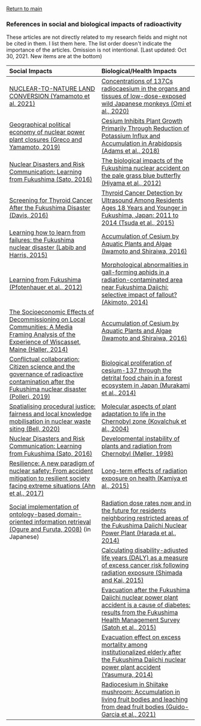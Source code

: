 <a href="https://misayasu.github.io/">Return to main</a><br/>

### References in social and biological impacts of radioactivity

These articles are not directly related to my research fields and might not be cited in them. I list them here. The list order doesn't indicate the importance of the articles. Omission is not intentional. [Last updated: Oct 30, 2021. New items are at the bottom)<br/>

| Social Impacts                            | Biological/Health Impacts                             |
| :---------------------------------------- | :--------------------------------------------- |
| <a href="https://www.tandfonline.com/doi/pdf/10.1080/00167428.2020.1799212?casa_token=TPgx5bkV46QAAAAA%3Ac3shZrq0ZrW4ZIw8km7HPOluGSO_pqBs4qhq-Ai7wTBnq38806Q3jhw_sY4E9zLFakMkLCutedEjo78&/" target="_blank">NUCLEAR-TO-NATURE LAND CONVERSION (Yamamoto et al. 2021)</a> | <a href="https://bmcresnotes.biomedcentral.com/track/pdf/10.1186/s13104-020-04972-z.pdf" target="_blank">Concentrations of 137Cs radiocaesium in the organs and tissues of low-dose-exposed wild Japanese monkeys (Omi et al., 2020)</a> | 
| <a href="https://www.sciencedirect.com/science/article/pii/S0016718519302593?casa_token=CvV8-fTrR08AAAAA:yjMNHeEpaO1iwfNicscB7-MhJykexoccpf4yzemPNS-81-g_rVZ00shCVpv_KZEO-Ci5dEp2g3Gz/" target="_blank">Geographical political economy of nuclear power plant closures (Greco and Yamamoto, 2019)</a> | <a href="https://academic.oup.com/pcp/article/60/1/63/5096781/" target="_blank">Cesium Inhibits Plant Growth Primarily Through Reduction of Potassium Influx and Accumulation in Arabidopsis (Adams et al., 2018)</a> |
| <a href="http://collections.unu.edu/eserv/UNU:5514/UNUIAS_PB5.pdf/" target="_blank"> Nuclear Disasters and Risk Communication: Learning from Fukushima (Sato, 2016)</a> | <a href="https://www.nature.com/articles/srep00570?words=Breivik?refresh" target="_blank">The biological impacts of the Fukushima nuclear accident on the pale grass blue butterfly (Hiyama et al., 2012)</a> |
| <a href="https://journals.lww.com/epidem/Fulltext/2016/05000/Commentary___Screening_for_Thyroid_Cancer_After.4.aspx?casa_token=jlYQwmYgME8AAAAA:LaKYdrkApSaoTcH9bKQO6NSWHZBVEiOLMSnESLSim8e2YG4fT2YrkqnjVSpZM-ipAUSHRU06r7qQkaMUnZmsYys" target="_blank">Screening for Thyroid Cancer After the Fukushima Disaster (Davis, 2016)</a> |<a href="https://www.ncbi.nlm.nih.gov/pmc/articles/PMC4820668/" target="_blank">Thyroid Cancer Detection by Ultrasound Among Residents Ages 18 Years and Younger in Fukushima, Japan: 2011 to 2014 (Tsuda et al., 2015)</a>|
| <a href="https://pure.port.ac.uk/ws/portalfiles/portal/1789549/LABIB_2014_cright_EFA_Learning_how_to_learn_from_failures.pdf/" target="_blank">Learning how to learn from failures: the Fukushima nuclear disaster (Labib and Harris, 2015)</a> | <a href="https://link.springer.com/chapter/10.1007/978-3-319-41525-3_10" target="_blank">Accumulation of Cesium by Aquatic Plants and Algae (Iwamoto and Shiraiwa, 2016)</a> |
| <a href="https://www.jstor.org/stable/pdf/43315673.pdf?casa_token=3mQ3I9otgCMAAAAA:sYvhaB5JpUseV6dugMGdI8KMTEbqS5necNgtuZ_UCvbzvd-FfvyCrDHKjSv1nTcNtvMLMBAgd9Lob_i-GVb_YZhGrYzQ3vr-fQnAecb1yZ-F3W4etqwv0Q/" target="_blank"> Learning from Fukushima (Pfotenhauer et al., 2012)</a> | <a href="https://onlinelibrary.wiley.com/doi/pdf/10.1002/ece3.949" target="_blank">Morphological abnormalities in gall-forming aphids in a radiation-contaminated area near Fukushima Daiichi: selective impact of fallout? (Akimoto, 2014)</a>|
| <a href="http://msaag.aag.org/wp-content/uploads/2015/06/6-Haller-MSG472014F.pdf" target="_blank">The Socioeconomic Effects of Decommissioning on Local Communities: A Media Framing Analysis of the Experience of Wiscasset, Maine (Haller, 2014)</a> | <a href="https://link.springer.com/chapter/10.1007/978-3-319-41525-3_10" target="_blank">Accumulation of Cesium by Aquatic Plants and Algae (Iwamoto and Shiraiwa, 2016)</a>|
| <a href="https://anthrosource.onlinelibrary.wiley.com/doi/pdf/10.1111/amet.12763?casa_token=fExHYQhP-EEAAAAA%3AB5oHNMppkopf277tRU4H7vjF9w0PUCI3zMi0KBfq_QtqeRzLGYXVAudrI6qrNQsSMmDuNqp8zoGVboI" target="_blank">Conflictual collaboration: Citizen science and the governance of radioactive contamination after the Fukushima nuclear disaster (Polleri, 2019)</a> |<a href="https://www.nature.com/articles/srep03599?origin=ppub" target="_blank">Biological proliferation of cesium-137 through the detrital food chain in a forest ecosystem in Japan (Murakami et al., 2014)</a>|
| <a href="https://www.tandfonline.com/doi/abs/10.1080/13549839.2020.1867841" target="_blank">Spatialising procedural justice: fairness and local knowledge mobilisation in nuclear waste siting (Bell, 2020)</a> |<a href="https://www.sciencedirect.com/science/article/abs/pii/S0027510700000294" target="_blank">Molecular aspects of plant adaptation to life in the Chernobyl zone (Kovalchuk et al., 2004)</a>|
| <a href="http://collections.unu.edu/eserv/UNU:5514/UNUIAS_PB5.pdf" target="_blank">Nuclear Disasters and Risk Communication: Learning from Fukushima (Sato, 2016)</a> |<a href="https://www.jstor.org/stable/pdf/3546765.pdf?casa_token=aqDTCIQI1XoAAAAA:O8u93EDL9WFohhZaVBmHQ33Neqt4NX42W3AK5JMhqwEs63kbD-HTVuI7Z996ocP_9PRjuS8kKgcGRvF-bLPuFfhPqN4o8ZPLuwbs-AXOQHPbWMUqbEU" target="_blank">Developmental instability of plants and radiation from Chernobyl (Møller, 1998)</a>|
| <a href="https://library.oapen.org/bitstream/handle/20.500.12657/27820/1002185.pdf?sequence=1" target="_blank">Resilience: A new paradigm of nuclear safety: From accident mitigation to resilient society facing extreme situations (Ahn et al., 2017)</a> | <a href="https://www.sciencedirect.com/science/article/pii/S0140673615611679?casa_token=RS7MAzH0QfYAAAAA:oIKBvyMujT5G2N5lcveZiSvrEZKgNbNw774dt_6LH11COaqH-KDmTCHDLpwKL1U81MqzIw8" target="_blank">Long-term effects of radiation exposure on health (Kamiya et al., 2015)</a>|
| <a href="https://www.jstage.jst.go.jp/article/sociotechnica/5/0/5_0_206/_article/-char/ja/" target="_blank">Social implementation of ontology-based domain-oriented information retrieval (Ogure and Furuta, 2008)</a> (in Japanese) | <a href="https://www.pnas.org/content/pnas/111/10/E914.full.pdf" target="_blank">Radiation dose rates now and in the future for residents neighboring restricted areas of the Fukushima Daiichi Nuclear Power Plant (Harada et al., 2014)</a>|
|  | <a href="https://iopscience.iop.org/article/10.1088/0952-4746/35/4/763/pdf?casa_token=BZNYd7I8NEcAAAAA:j967lk4T6krkoxzDeTpp1iCkscSl6PpdhvETxfnSUvBIaQIyCceOCH-xe9rH6joBCHskP2k" target="_blank">Calculating disability-adjusted life years (DALY) as a measure of excess cancer risk following radiation exposure (Shimada and Kai, 2015)</a>|
|  | <a href="https://downloads.hindawi.com/journals/jdr/2015/627390.pdf" target="_blank">Evacuation after the Fukushima Daiichi nuclear power plant accident is a cause of diabetes: results from the Fukushima Health Management Survey (Satoh et al., 2015)</a>|
|  | <a href="https://www.jstage.jst.go.jp/article/fms/advpub/0/advpub_2014-13/_pdf/-char/ja" target="_blank">Evacuation effect on excess mortality among institutionalized elderly after the Fukushima Daiichi nuclear power plant accident (Yasumura, 2014)</a>|
|  | <a href="https://pdf.sciencedirectassets.com/271852/1-s2.0-S0045653521X00100/1-s2.0-S0045653521009826/main.pdf?X-Amz-Security-Token=IQoJb3JpZ2luX2VjEMr%2F%2F%2F%2F%2F%2F%2F%2F%2F%2FwEaCXVzLWVhc3QtMSJGMEQCIH3i6hzC7%2FsyZjmBSNLgg2U6Wmw4P89BhOMcZo1MXNUgAiBydOPZY5Ge%2Fj24RnlZ%2FbadQNlJ1rYKuWrhWeDdSzfEfSr6AwhjEAQaDDA1OTAwMzU0Njg2NSIMdjyprFZT4PHLYl%2BWKtcDoh%2FDg02nUFOanqhE2CSTgG7eqFMkFnc1nLDnl0gY17UME16feBFyz%2BVWV8%2BwZg4vXk2UxIHWO9mmC7Ie%2FDJnPaEtV09dGwebPrqqJRnjILToYqSZxtQ5bIhvgbj%2BUB1Sa0Gv2SkC0FOBGVF6AW8kEYAeVWgxNci4DQgzekgPirYOxCrfJkDN5a48kU6qNtm6cyrAvCtfVq6vJ3yNiyFhpaxEOxFXn3Fx9RTxKsARGDo02qsK8ptq1zZiTeJOIztF2Q13N6O6TxUpqsn%2F8olQWimn%2B8Q31ng9hQVWVxR4TUNppDTih%2FNJR6pZkm67UiObnEkKWDxc27UqT%2BMFLf9b7Dv%2F9Ua46P6bXWgOUcUdMyO6xpjwqJUDn8CNyk8BBo10HLfCKMeDxezXj0gj91hC8JXcdzaWKytll2PHSYHZV3Kjbx7WdR3xyeOdDlqAFWxKf73GTZzxaVdFr46Z3ZzxVesSyydeydOCMQBkrP4YhrbJ%2B3MJzlzHRGqCg4%2BL1fn2trH889Ej%2FDNfLsafDtpaf3VSd5cjBqRLEf%2BjZLBbMg7Bu54HyiwMrzAX1onp4%2FlcEluOy8JSJEYzdmrwB8CTnJ6Bm%2BTkyooqarMhov7cxPpp1V5SzZMvMIDX24sGOqYBkOIpXkuSzARJYYjWCTMhsZCThovlPR26GGqnwUDb023dsnWEBXpL%2B02ONlVorXbG5JMNwClLqxsiR7Ew%2FVMyPD6P5jIRalpUP%2BKZ1KQsep%2BgrEG%2BW0BipthlY1nqUh%2FO4JqKeOo%2Bhd%2BViRxiqNBm7Lsw30Yn9KUIYPnLTcubs8mW7f7iZcojyX%2F7n7H%2BIeJsgG7OrYFkjO7HnxpD8XNs%2FWh0ALrokg%3D%3D&X-Amz-Algorithm=AWS4-HMAC-SHA256&X-Amz-Date=20211025T191808Z&X-Amz-SignedHeaders=host&X-Amz-Expires=300&X-Amz-Credential=ASIAQ3PHCVTYXEU3GAOQ%2F20211025%2Fus-east-1%2Fs3%2Faws4_request&X-Amz-Signature=f73aa4743d6e84d8e6d325669e3dbdc6f0c6f08ff1d3428df25b673f047488d6&hash=4a9c65cdbfecbaaf60c91c5a8d6f70f3973fe85db6fa5d12ba38b24fee3056d6&host=68042c943591013ac2b2430a89b270f6af2c76d8dfd086a07176afe7c76c2c61&pii=S0045653521009826&tid=spdf-7ed5ef28-4804-47e7-9169-564b5efc9032&sid=5a147cd86602284d445b49a2ecbcf1fb861agxrqa&type=client" target="_blank">Radiocesium in Shiitake mushroom: Accumulation in living fruit bodies and leaching from dead fruit bodies (Guido-Garcia et al., 2021)</a>|  
